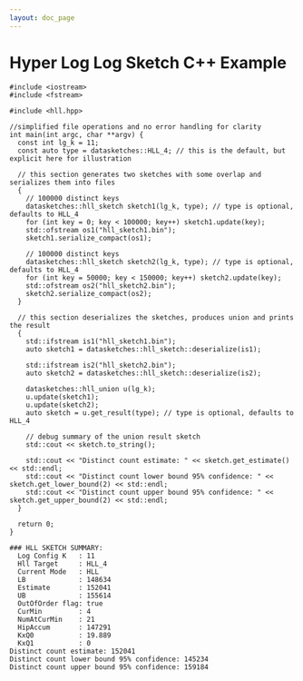 ```yaml
---
layout: doc_page
---
```

<!--
    Licensed to the Apache Software Foundation (ASF) under one
    or more contributor license agreements.  See the NOTICE file
    distributed with this work for additional information
    regarding copyright ownership.  The ASF licenses this file
    to you under the Apache License, Version 2.0 (the
    "License"); you may not use this file except in compliance
    with the License.  You may obtain a copy of the License at

      http://www.apache.org/licenses/LICENSE-2.0

    Unless required by applicable law or agreed to in writing,
    software distributed under the License is distributed on an
    "AS IS" BASIS, WITHOUT WARRANTIES OR CONDITIONS OF ANY
    KIND, either express or implied.  See the License for the
    specific language governing permissions and limitations
    under the License.
-->
# Hyper Log Log Sketch C++ Example

    #include <iostream>
    #include <fstream>
    
    #include <hll.hpp>
    
    //simplified file operations and no error handling for clarity
    int main(int argc, char **argv) {
      const int lg_k = 11;
      const auto type = datasketches::HLL_4; // this is the default, but explicit here for illustration
    
      // this section generates two sketches with some overlap and serializes them into files
      {
        // 100000 distinct keys
        datasketches::hll_sketch sketch1(lg_k, type); // type is optional, defaults to HLL_4
        for (int key = 0; key < 100000; key++) sketch1.update(key);
        std::ofstream os1("hll_sketch1.bin");
        sketch1.serialize_compact(os1);
    
        // 100000 distinct keys
        datasketches::hll_sketch sketch2(lg_k, type); // type is optional, defaults to HLL_4
        for (int key = 50000; key < 150000; key++) sketch2.update(key);
        std::ofstream os2("hll_sketch2.bin");
        sketch2.serialize_compact(os2);
      }
    
      // this section deserializes the sketches, produces union and prints the result
      {
        std::ifstream is1("hll_sketch1.bin");
        auto sketch1 = datasketches::hll_sketch::deserialize(is1);
    
        std::ifstream is2("hll_sketch2.bin");
        auto sketch2 = datasketches::hll_sketch::deserialize(is2);
    
        datasketches::hll_union u(lg_k);
        u.update(sketch1);
        u.update(sketch2);
        auto sketch = u.get_result(type); // type is optional, defaults to HLL_4
    
        // debug summary of the union result sketch
        std::cout << sketch.to_string();
    
        std::cout << "Distinct count estimate: " << sketch.get_estimate() << std::endl;
        std::cout << "Distinct count lower bound 95% confidence: " << sketch.get_lower_bound(2) << std::endl;
        std::cout << "Distinct count upper bound 95% confidence: " << sketch.get_upper_bound(2) << std::endl;
      }
    
      return 0;
    }

    ### HLL SKETCH SUMMARY: 
      Log Config K   : 11
      Hll Target     : HLL_4
      Current Mode   : HLL
      LB             : 148634
      Estimate       : 152041
      UB             : 155614
      OutOfOrder flag: true
      CurMin         : 4
      NumAtCurMin    : 21
      HipAccum       : 147291
      KxQ0           : 19.889
      KxQ1           : 0
    Distinct count estimate: 152041
    Distinct count lower bound 95% confidence: 145234
    Distinct count upper bound 95% confidence: 159184
